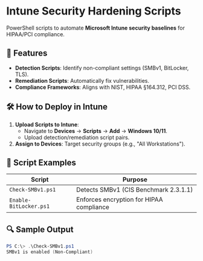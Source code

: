 # Intune Security Hardening Scripts  
PowerShell scripts to automate **Microsoft Intune security baselines** for HIPAA/PCI compliance.  

## 📌 Features  
- **Detection Scripts**: Identify non-compliant settings (SMBv1, BitLocker, TLS).  
- **Remediation Scripts**: Automatically fix vulnerabilities.  
- **Compliance Frameworks**: Aligns with NIST, HIPAA §164.312, PCI DSS.  

## 🛠️ How to Deploy in Intune  
1. **Upload Scripts to Intune**:  
   - Navigate to **Devices** → **Scripts** → **Add** → **Windows 10/11**.  
   - Upload detection/remediation script pairs.  
2. **Assign to Devices**: Target security groups (e.g., "All Workstations").  

## 📂 Script Examples  
| Script | Purpose |  
|--------|---------|  
| `Check-SMBv1.ps1` | Detects SMBv1 (CIS Benchmark 2.3.1.1) |  
| `Enable-BitLocker.ps1` | Enforces encryption for HIPAA compliance |  

## 🔍 Sample Output  
```powershell
PS C:\> .\Check-SMBv1.ps1  
SMBv1 is enabled (Non-Compliant)  
